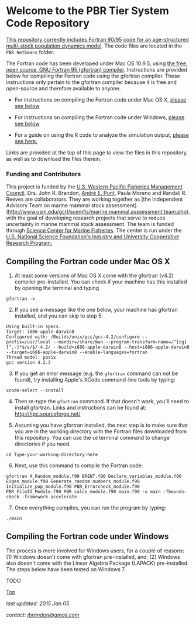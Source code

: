 # Welcome to the PBR Tier System Code Repository
<a href="https://github.com/John-Brandon/PBR-Tier-System/tree/master/PBR%20Netbeans" target="_blank">This repository currently includes Fortran 90/95 code for an age-structured multi-stock population dynamics model</a>. The code files are located in the `PBR Netbeans` folder. 

The Fortran code has been developed under Mac OS 10.9.5, using <a href="https://gcc.gnu.org/wiki/GFortran" target="_blank">the free, open source, GNU Fortran 95 (gfortran) compiler</a>. Instructions are provided below for compiling the Fortran code using the gfortran compiler. These instructions only pertain to the gfortran compiler because it is free and open-source and therefore available to anyone. 

* For instructions on compiling the Fortran code under Mac OS X, [please see below](#compiling-the-fortran-code-under-mac-os)

* For instructions on compiling the Fortran code under Windows, [please see below](#compiling-the-fortran-code-under-windows)

* For a guide on using the R code to analyze the simulation output, <a href="" target="_blank">please see here.</a>

Links are provided at the top of this page to view the files in this repository, as well as to download the files therein. 

### Funding and Contributors
This project is funded by the [U.S. Western Pacific Fisheries Management Council](http://www.wpcouncil.org/about-us/). Drs. John R. Brandon, [Andr&eacute; E. Punt](http://fish.washington.edu/people/punt/index.html), Paula Moreno and Randall R. Reeves are collaborators. They are working together as [the Independent Advisory Team on marine mammal stock assessment] (http://www.usm.edu/gcrl/scemfis/marine.mammal.asssessment.team.php), with the goal of developing research projects that serve to reduce uncertainty in marine mammal stock assessment. The team is funded through [Science Center for Marine Fisheries](http://scemfis.org/aboutus.html). The center is run under the [U.S. National Science Foundation's Industry and University Cooperative Research Program.](http://www.nsf.gov/eng/iip/iucrc/program.jsp) 


## Compiling the Fortran code under Mac OS X
1. At least some versions of Mac OS X come with the gfortran (v4.2) compiler pre-installed. You can check if your machine has this installed by opening the terminal and typing

```shell
gfortran -v
``` 

2. If you see a message like the one below, your machine has gfortran installed, and you can skip to step 5:
```shell
Using built-in specs.
Target: i686-apple-darwin8
Configured with: /Builds/unix/gcc/gcc-4.2/configure --prefix=/usr/local --mandir=/share/man --program-transform-name=/^[cg][^.-]*$/s/$/-4.2/ --build=i686-apple-darwin8 --host=i686-apple-darwin8 --target=i686-apple-darwin8 --enable-languages=fortran
Thread model: posix
gcc version 4.2.3
```

3. If you get an error message (e.g. the `gfortran` command can not be found), try installing Apple's XCode command-line tools by typing:
```shell
xcode-select --install
```

4. Then re-type the `gfortran` command. If that doesn't work, you'll need to install gfortran. Links and instructions can be found at: http://hpc.sourceforge.net/

5. Assuming you have gfortran installed, the next step is to make sure that you are in the working directory with the Fortran files downloaded from this repository. You can use the `cd` terminal command to change directories if you need.
```shell
cd Type-your-working-directory-here
```

6. Next, use this command to compile the Fortran code:
```shell
gfortran A_Random_module.f90 BRENT.f90 Declare_variables_module.f90 Eigen_module.f90 Generate_random_numbers_module.f90 Initialize_pop_module.f90 PBR_Errorcheck_module.f90 PBR_FileIO_Module.f90 PBR_calcs_module.f90 main.f90 -o main -fbounds-check -framework accelerate 
```

7. Once everything compiles, you can run the program by typing:
```shell
./main
```

## Compiling the Fortran code under Windows
The process is more involved for Windows users, for a couple of reasons: (1) Windows doesn't come with gfortran pre-installed, and; (2) Windows also doesn't come with the Linear Algebra Package (LAPACK) pre-installed. The steps below have been tested on Windows 7.

TODO

[Top](#welcome-to-the-pbr-tier-system-code-repository)

*last updated: 2015 Jan 05*

*contact: jbrandon@gmail.com*



